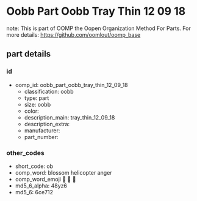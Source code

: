# Oobb Part Oobb Tray Thin 12 09 18  

note: This is part of OOMP the Oopen Organization Method For Parts. For more details: https://github.com/oomlout/oomp_base

##  part details





### id
* oomp_id: oobb_part_oobb_tray_thin_12_09_18
  * classification: oobb
  * type: part
  * size: oobb
  * color: 
  * description_main: tray_thin_12_09_18
  * description_extra: 
  * manufacturer: 
  * part_number: 

### other_codes
* short_code: ob
* oomp_word: blossom helicopter anger
* oomp_word_emoji :blossom: :helicopter: :anger:
* md5_6_alpha: 48yz6
* md5_6: 6ce712